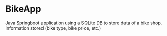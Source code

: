 # BikeApp
Java Springboot application using a SQLite DB to store data of a bike shop. Information stored (bike type, bike price, etc.)

